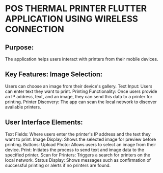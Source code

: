 # POS THERMAL PRINTER FLUTTER APPLICATION USING WIRELESS CONNECTION

## Purpose:
The application helps users interact with printers from their mobile devices.
## Key Features: Image Selection: 
Users can choose an image from their device's gallery. Text Input: Users can enter text they want to print. Printing Functionality: Once users provide an IP address, text, and an image, they can send this data to a printer for printing. Printer Discovery: The app can scan the local network to discover available printers.
## User Interface Elements:
Text Fields: Where users enter the printer's IP address and the text they want to print. Image Display: Shows the selected image for preview before printing. Buttons: Upload Photo: Allows users to select an image from their device. Print: Initiates the process to send text and image data to the specified printer. Scan for Printers: Triggers a search for printers on the local network. Status Display: Shows messages such as confirmation of successful printing or alerts if no printers are found.
